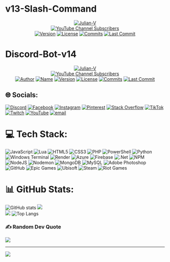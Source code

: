 # v13-Slash-Command

<p align="center">
 <a href="https://www.youtube.com/julianv?sub_confirmation=1"><img title="Julian-V" src="https://avatars.githubusercontent.com/u/102874804?v=4"></a><br>
 <a href="https://www.youtube.com/julianv?sub_confirmation=1"><img title="YouTube Channel Subscribers" src="https://img.shields.io/youtube/channel/subscribers/UC8QPaA8hLDhroGdBtAImmbQ"></a><br>
 <!-- <a href="https://www.youtube.com/julianv?sub_confirmation=1"><img title="Author" src="https://img.shields.io/github/package-json/author/julianv22/v13-Slash-Command?logo=webauthn&label=Author&labelColor=blue&color=red"></a>
 <a href="https://github.com/julianv22/v13-Slash-Command/blob/main/package.json"><img title="Name" src="https://img.shields.io/github/package-json/name/julianv22/v13-Slash-Command?logo=github&label=Name"></a> -->
 <a href="https://github.com/julianv22/v13-Slash-Command/blob/main/package.json"><img title="Version" src="https://img.shields.io/github/package-json/version/julianv22/v13-Slash-Command?logo=hackthebox&label=Verion&labelColor=black&color=purple"></a>
 <a href="LICENSE"><img title="License" src="https://img.shields.io/github/license/julianv22/v13-Slash-Command?logo=atom&label=License&labelColor=teal"></a> 
 <a href="#v13-slash-command"><img title="Commits" src="https://img.shields.io/github/commit-activity/t/julianv22/v13-Slash-Command?logo=git&label=Commits"></a>
 <a href="https://github.com/julianv22/v13-Slash-Command/commits/main"><img title="Last Commit" src="https://badgen.net/github/last-commit/julianv22/v13-Slash-Command?icon=codacy&label=Last%20Commit"></a>
</p>

# Discord-Bot-v14

<p align="center">
 <a href="https://www.youtube.com/julianv?sub_confirmation=1"><img title="Julian-V" src="https://avatars.githubusercontent.com/u/102874804?v=4"></a><br>
 <a href="https://www.youtube.com/julianv?sub_confirmation=1"><img title="YouTube Channel Subscribers" src="https://img.shields.io/youtube/channel/subscribers/UC8QPaA8hLDhroGdBtAImmbQ"></a><br>
 <a href="https://www.youtube.com/julianv?sub_confirmation=1"><img title="Author" src="https://img.shields.io/github/package-json/author/julianv22/Discord-Bot-v14?logo=autoprefixer&label=Author&labelColor=blue&color=red"></a>
 <a href="https://github.com/julianv22/Discord-Bot-v14/blob/main/package.json"><img title="Name" src="https://img.shields.io/github/package-json/name/julianv22/Discord-Bot-v14?logo=github&label=Name"></a>
 <a href="https://github.com/julianv22/Discord-Bot-v14/blob/main/package.json"><img title="Version" src="https://img.shields.io/github/package-json/version/julianv22/Discord-Bot-v14?logo=hackthebox&label=Ver&labelColor=black&color=purple"></a>
 <a href="LICENSE"><img title="License" src="https://img.shields.io/github/license/julianv22/Discord-Bot-v14?logo=atom&label=License&labelColor=teal"></a> 
 <a href="#Discord-Bot-v14"><img title="Commits" src="https://img.shields.io/github/commit-activity/t/julianv22/Discord-Bot-v14?logo=git&label=Commits"></a>
 <a href="https://github.com/julianv22/Discord-Bot-v14/commits/main"><img title="Last Commit" src="https://badgen.net/github/last-commit/julianv22/Discord-Bot-v14?icon=codacy&label=Last%20Commit"></a>
</p>


## 🌐 Socials:

[![Discord](https://img.shields.io/badge/Discord-%237289DA.svg?logo=discord&logoColor=white)](https://discord.gg/dyd8DXbrVq) [![Facebook](https://img.shields.io/badge/Facebook-%231877F2.svg?logo=Facebook&logoColor=white)](https://facebook.com/JulianVx2) [![Instagram](https://img.shields.io/badge/Instagram-%23E4405F.svg?logo=Instagram&logoColor=white)](https://instagram.com/julianv2212) [![Pinterest](https://img.shields.io/badge/Pinterest-%23E60023.svg?logo=Pinterest&logoColor=white)](https://pinterest.com/julianv2212) [![Stack Overflow](https://img.shields.io/badge/-Stackoverflow-FE7A16?logo=stack-overflow&logoColor=white)](https://stackoverflow.com/users/19374133) [![TikTok](https://img.shields.io/badge/TikTok-%23000000.svg?logo=TikTok&logoColor=white)](https://tiktok.com/@julianv2212) [![Twitch](https://img.shields.io/badge/Twitch-%239146FF.svg?logo=Twitch&logoColor=white)](https://twitch.tv/julianv2v) [![YouTube](https://img.shields.io/badge/YouTube-%23FF0000.svg?logo=YouTube&logoColor=white)](https://youtube.com/@JulianV) [![email](https://img.shields.io/badge/Email-D14836?logo=gmail&logoColor=white)](mailto:julianv2212@gmail.com)

# 💻 Tech Stack:

![JavaScript](https://img.shields.io/badge/javascript-%23323330.svg?style=plastic&logo=javascript&logoColor=%23F7DF1E) ![Lua](https://img.shields.io/badge/lua-%232C2D72.svg?style=plastic&logo=lua&logoColor=white) ![HTML5](https://img.shields.io/badge/html5-%23E34F26.svg?style=plastic&logo=html5&logoColor=white) ![CSS3](https://img.shields.io/badge/css3-%231572B6.svg?style=plastic&logo=css3&logoColor=white) ![PHP](https://img.shields.io/badge/php-%23777BB4.svg?style=plastic&logo=php&logoColor=white) ![PowerShell](https://img.shields.io/badge/PowerShell-%235391FE.svg?style=plastic&logo=powershell&logoColor=white) ![Python](https://img.shields.io/badge/python-3670A0?style=plastic&logo=python&logoColor=ffdd54) ![Windows Terminal](https://img.shields.io/badge/Windows%20Terminal-%234D4D4D.svg?style=plastic&logo=windows-terminal&logoColor=white) ![Render](https://img.shields.io/badge/Render-%46E3B7.svg?style=plastic&logo=render&logoColor=white) ![Azure](https://img.shields.io/badge/azure-%230072C6.svg?style=plastic&logo=microsoftazure&logoColor=white) ![Firebase](https://img.shields.io/badge/firebase-%23039BE5.svg?style=plastic&logo=firebase) ![.Net](https://img.shields.io/badge/.NET-5C2D91?style=plastic&logo=.net&logoColor=white) ![NPM](https://img.shields.io/badge/NPM-%23CB3837.svg?style=plastic&logo=npm&logoColor=white) ![NodeJS](https://img.shields.io/badge/node.js-6DA55F?style=plastic&logo=node.js&logoColor=white) ![Nodemon](https://img.shields.io/badge/NODEMON-%23323330.svg?style=plastic&logo=nodemon&logoColor=%BBDEAD) ![MongoDB](https://img.shields.io/badge/MongoDB-%234ea94b.svg?style=plastic&logo=mongodb&logoColor=white) ![MySQL](https://img.shields.io/badge/mysql-4479A1.svg?style=plastic&logo=mysql&logoColor=white) ![Adobe Photoshop](https://img.shields.io/badge/adobe%20photoshop-%2331A8FF.svg?style=plastic&logo=adobe%20photoshop&logoColor=white) ![GitHub](https://img.shields.io/badge/github-%23121011.svg?style=plastic&logo=github&logoColor=white) ![Epic Games](https://img.shields.io/badge/epicgames-%23313131.svg?style=plastic&logo=epicgames&logoColor=white) ![Ubisoft](https://img.shields.io/badge/Ubisoft-%23F5F5F5.svg?style=plastic&logo=Ubisoft&logoColor=black) ![Steam](https://img.shields.io/badge/steam-%23000000.svg?style=plastic&logo=steam&logoColor=white) ![Riot Games](https://img.shields.io/badge/riotgames-D32936.svg?style=plastic&logo=riotgames&logoColor=white)

# 📊 GitHub Stats:

![GitHub stats](https://github-readme-stats.vercel.app/api?username=julianv22&show_icons=true&theme=monokai)
![](https://nirzak-streak-stats.vercel.app/?user=julianv22&theme=dark&hide_border=false)<br/>
![](https://github-contributor-stats.vercel.app/api?username=julianv22&limit=5&theme=dark&combine_all_yearly_contributions=true)
![Top Langs](https://github-readme-stats.vercel.app/api/top-langs/?username=julianv22&langs_count=8&layout=donut&theme=flag-india)

### ✍️ Random Dev Quote

![](https://quotes-github-readme.vercel.app/api?type=horizontal&theme=radical)

---

[![](https://visitcount.itsvg.in/api?id=julianv22&icon=0&color=0)](https://visitcount.itsvg.in)

<!-- Proudly created with GPRM ( https://gprm.itsvg.in ) -->
